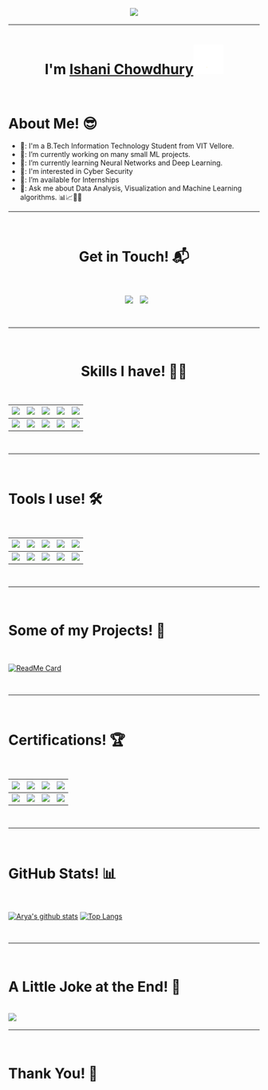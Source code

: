 <p align="center">
    <img src="https://miro.medium.com/max/2048/1*OohqW5DGh9CQS4hLY5FXzA.png" height="230"/>
  </p>
  <hr>
  <h1 align="center">I'm <a href="https://github.com/Aryagm">Ishani Chowdhury<a><img src="https://github.com/Kathryn-Jie/Kathryn-Jie/blob/main/wave.gif" width="60px"/></h1>
  <Br>
  <h1>About Me! 😎</h1>
  
  - 🏫: I'm a B.Tech Information Technology Student from VIT Vellore.
  - 🔭: I’m currently working on many small ML projects.
  - 🌱: I’m currently learning Neural Networks and Deep Learning.
  - 🧠: I'm interested in Cyber Security
  - 🤔: I’m available for Internships
  - 💬: Ask me about Data Analysis, Visualization and Machine Learning algorithms. 📊📈🤖🧠
    
  <hr>
  <Br>
  <h1 align="center">Get in Touch! 📬</h1>
  <Br>
  <p align="center">
  <a style="margin-left: 10px;"  target="_blank" href="https://www.linkedin.com/in/ishani-chowdhury-9a941624a/">
			<img src="https://img.icons8.com/doodle/40/000000/linkedin--v2.png"></a>
        <a style="margin-left: 10px;" target="_blank" href="https://github.com/ishani131">
		<img src="https://img.icons8.com/doodle/40/000000/github--v1.png"></a>
  </p>
    
  <Br>
  <hr>
  <Br>
  <h1 align="center">Skills I have! 🤸‍♂</h1>
  <Br>
    
  |![](https://img.shields.io/badge/Machine%20Learning-brightgreen?style=for-the-badge)|![](https://img.shields.io/badge/ML-Supervized%20Learning-brightgreen?style=for-the-badge)|![](https://img.shields.io/badge/ML-Unsupervized%20Learning-brightgreen?style=for-the-badge)|![](https://img.shields.io/badge/Web%20Scraping-red?style=for-the-badge)|![](https://img.shields.io/badge/Dashboards-red?style=for-the-badge)|
  |---|---|---|---|---|
  |![](https://img.shields.io/badge/Data%20Science-blue?style=for-the-badge)|![](https://img.shields.io/badge/DS-Data%20Cleaning-blue?style=for-the-badge)|![](https://img.shields.io/badge/DS-Data%20Analysis-blue?style=for-the-badge)|![](https://img.shields.io/badge/DS-Data%20Visualization-blue?style=for-the-badge)|![](https://img.shields.io/badge/And%20More!-yellow?style=for-the-badge)|
    
    
  <Br>
  <hr>
  <Br>
  <h1>Tools I use! 🛠️</h1>
  <Br>
   
  |![](https://img.shields.io/badge/Python-FFD43B?style=for-the-badge&logo=python&logoColor=darkgreen)|![](https://img.shields.io/badge/TensorFlow-FF6F00?style=for-the-badge&logo=TensorFlow&logoColor=white)|![](https://img.shields.io/badge/scikit_learn-F7931E?style=for-the-badge&logo=scikit-learn&logoColor=white)|![](https://img.shields.io/badge/Keras-D00000?style=for-the-badge&logo=Keras&logoColor=white)|![](https://img.shields.io/badge/Jupyter-F37626.svg?&style=for-the-badge&logo=Jupyter&logoColor=white)|
  |---|---|---|---|---|
  |![](https://img.shields.io/badge/conda-342B029.svg?&style=for-the-badge&logo=anaconda&logoColor=white)|![](https://img.shields.io/badge/Pandas-2C2D72?style=for-the-badge&logo=pandas&logoColor=white)|![](https://img.shields.io/badge/Numpy-777BB4?style=for-the-badge&logo=numpy&logoColor=white)|![](https://img.shields.io/badge/Plotly-239120?style=for-the-badge&logo=plotly&logoColor=white)|![](https://img.shields.io/badge/And%20More!-yellow?style=for-the-badge)|
    
  
  <Br>
  <hr>
  <Br>
  <h1>Some of my Projects! 🎨</h1>
  <Br>
    
  [![ReadMe Card](https://github-readme-stats.vercel.app/api/pin/?username=Aryagm&repo=California_Housing_Prices)](https://github.com/Aryagm/California_Housing_Prices)
  
  <Br>
  <hr>
  <Br>
  <h1>Certifications! 🏆</h1>
  <Br>
    
  |[![](https://img.shields.io/badge/Introduction%20to%20Python-red?style=for-the-badge)](https://raw.githubusercontent.com/Aryagm/Aryagm/main/Certificates/Introduction%20to%20Python-1.jpg)|[![](https://img.shields.io/badge/Intermediate%20Python-blue?style=for-the-badge)](https://raw.githubusercontent.com/Aryagm/Aryagm/main/Certificates/Intermediate%20Python-1.jpg)|[![](https://img.shields.io/badge/Machine%20Learning%20for%20Everyone-green?style=for-the-badge)](https://raw.githubusercontent.com/Aryagm/Aryagm/main/Certificates/Machine%20Learning%20for%20Everyone-1.jpg)|[![](https://img.shields.io/badge/Data%20Science%20Toolbox%20-I-orange?style=for-the-badge)](https://github.com/Aryagm/Aryagm/blob/main/Certificates/Data%20Science%20Toolbox%20-%20I-1.jpg)|
  |---|---|---|---|
  |[![](https://img.shields.io/badge/Data%20Science%20Toolbox%20-II-orange?style=for-the-badge)](https://github.com/Aryagm/Aryagm/blob/main/Certificates/Data%20Science%20Toolbox%20-%20II-1.jpg)|[![](https://img.shields.io/badge/Statistical%20Thinking%20in%20Python-purple?style=for-the-badge)](https://raw.githubusercontent.com/Aryagm/Aryagm/main/Certificates/Statistical%20Thinking%20in%20Python-1.jpg)|[![](https://img.shields.io/badge/Supervized%20Learning%20with%20Sklearn-red?style=for-the-badge)](https://raw.githubusercontent.com/Aryagm/Aryagm/main/Certificates/Supervized%20Learning%20with%20Scikit-Learn-1.jpg)|[![](https://img.shields.io/badge/More%20on%20the%20Way!-yellow?style=for-the-badge)](https://github.com/Aryagm)|
    
   
  
  <Br>
  <hr>
  <Br>
  <h1>GitHub Stats! 📊</h1>
  <Br>
    
  [![Arya's github stats](https://github-readme-stats.vercel.app/api?username=Aryagm&show_icons=true&theme=merko)](https://github.com/Aryagm/github-readme-stats) [![Top Langs](https://github-readme-stats.vercel.app/api/top-langs/?username=Aryagm&layout=compact&theme=merko)](https://github.com/Aryagm/github-readme-stats)
  
   
  <Br>
  <hr>
  <Br>
  <h1>A Little Joke at the End! 🤣</h1>
  <Br>
    
  <img src="https://ih1.redbubble.net/image.471887531.0381/raf,750x1000,075,t,000000:44f0b734a5.u4.jpg"/>
    
    
    
  <Br>
  <hr>
  <Br>
  <h1>Thank You! 🤵 </h1>
  <Br>
